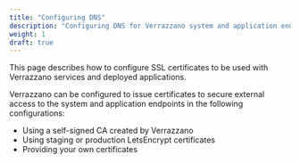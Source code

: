 ```yaml
---
title: "Configuring DNS"
description: "Configuring DNS for Verrazzano system and application endpoints"
weight: 1
draft: true
---
```


This page describes how to configure SSL certificates to be used with Verrazzano services and deployed applications.

Verrazzano can be configured to issue certificates to secure external access to the system and application endpoints in
the following configurations:

* Using a self-signed CA created by Verrazzano
* Using staging or production LetsEncrypt certificates
* Providing your own certificates

